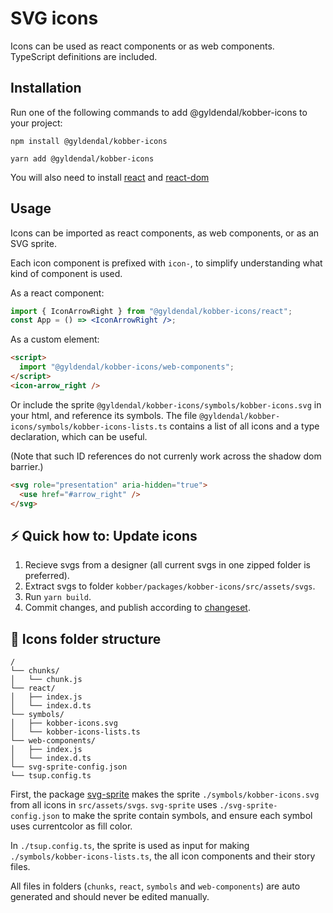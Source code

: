 # SVG icons

Icons can be used as react components or as web components.<br />
TypeScript definitions are included.

## Installation

Run one of the following commands to add @gyldendal/kobber-icons to your project:

```
npm install @gyldendal/kobber-icons
```

```
yarn add @gyldendal/kobber-icons
```

You will also need to install
[react](https://www.npmjs.com/package/react) and
[react-dom](https://www.npmjs.com/package/react-dom)

## Usage

Icons can be imported as react components, as web components, or as an SVG sprite.

Each icon component is prefixed with `icon-`, to simplify understanding what kind of component is used.

As a react component:

```jsx
import { IconArrowRight } from "@gyldendal/kobber-icons/react";
const App = () => <IconArrowRight />;
```

As a custom element:

```html
<script>
  import "@gyldendal/kobber-icons/web-components";
</script>
<icon-arrow_right />
```

Or include the sprite `@gyldendal/kobber-icons/symbols/kobber-icons.svg` in your html, and reference its symbols.
The file `@gyldendal/kobber-icons/symbols/kobber-icons-lists.ts` contains a list of all icons and a type declaration, which can be useful.

(Note that such ID references do not currenly work across the shadow dom barrier.)

```html
<svg role="presentation" aria-hidden="true">
  <use href="#arrow_right" />
</svg>
```

## ⚡ Quick how to: Update icons

1. Recieve svgs from a designer (all current svgs in one zipped folder is preferred).
2. Extract svgs to folder `kobber/packages/kobber-icons/src/assets/svgs`.
3. Run `yarn build`.
4. Commit changes, and publish according to [changeset](../../.changeset/README.md).

## 🧱 Icons folder structure

```
/
└── chunks/
│   └── chunk.js
└── react/
│   ├── index.js
│   └── index.d.ts
└── symbols/
│   ├── kobber-icons.svg
│   └── kobber-icons-lists.ts
└── web-components/
│   ├── index.js
│   └── index.d.ts
└── svg-sprite-config.json
└── tsup.config.ts
```

First, the package [svg-sprite](https://github.com/svg-sprite/svg-sprite) makes the sprite `./symbols/kobber-icons.svg` from all icons in `src/assets/svgs`. `svg-sprite` uses `./svg-sprite-config.json` to make the sprite contain symbols, and ensure each symbol uses currentcolor as fill color.

In `./tsup.config.ts`, the sprite is used as input for making `./symbols/kobber-icons-lists.ts`, the all icon components and their story files.

All files in folders (`chunks`, `react`, `symbols` and `web-components`) are auto generated and should never be edited manually.
